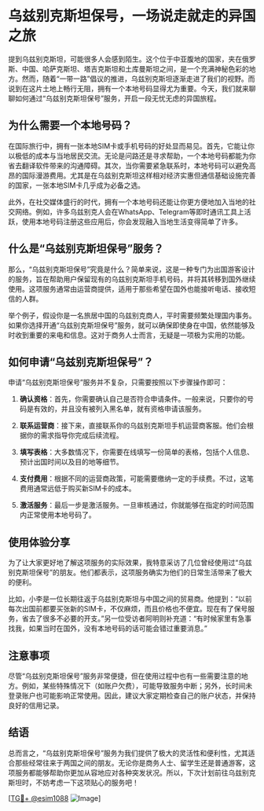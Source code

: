# 乌兹别克斯坦保号，一场说走就走的异国之旅

提到乌兹别克斯坦，可能很多人会感到陌生。这个位于中亚腹地的国家，夹在俄罗斯、中国、哈萨克斯坦、塔吉克斯坦和土库曼斯坦之间，是一个充满神秘色彩的地方。然而，随着“一带一路”倡议的推进，乌兹别克斯坦逐渐走进了我们的视野。而说到在这片土地上畅行无阻，拥有一个本地号码显得尤为重要。今天，我们就来聊聊如何通过“乌兹别克斯坦保号”服务，开启一段无忧无虑的异国旅程。

## 为什么需要一个本地号码？

在国际旅行中，拥有一张本地SIM卡或手机号码的好处显而易见。首先，它能让你以极低的成本与当地居民交流。无论是问路还是寻求帮助，一个本地号码都能为你省去翻译软件带来的沟通障碍。其次，当你需要紧急联系时，本地号码可以避免高昂的国际漫游费用。尤其是在乌兹别克斯坦这样相对经济实惠但通信基础设施完善的国家，一张本地SIM卡几乎成为必备之选。

此外，在社交媒体盛行的时代，拥有一个本地号码还能让你更方便地加入当地的社交网络。例如，许多乌兹别克人会在WhatsApp、Telegram等即时通讯工具上活跃，使用本地号码注册这些应用后，你会发现融入当地生活变得简单了许多。

## 什么是“乌兹别克斯坦保号”服务？

那么，“乌兹别克斯坦保号”究竟是什么？简单来说，这是一种专门为出国游客设计的服务，旨在帮助用户保留现有的乌兹别克斯坦手机号码，并将其转移到国外继续使用。这项服务通常由运营商提供，适用于那些希望在国外也能接听电话、接收短信的人群。

举个例子，假设你是一名旅居中国的乌兹别克商人，平时需要频繁处理国内事务。如果你选择开通“乌兹别克斯坦保号”服务，就可以确保即使身在中国，依然能够及时收到重要的来电和信息。这对于商务人士而言，无疑是一项极为实用的功能。

## 如何申请“乌兹别克斯坦保号”？

申请“乌兹别克斯坦保号”服务并不复杂，只需要按照以下步骤操作即可：

1. **确认资格**：首先，你需要确认自己是否符合申请条件。一般来说，只要你的号码是有效的，并且没有被列入黑名单，就有资格申请该服务。
   
2. **联系运营商**：接下来，直接联系你的乌兹别克斯坦手机运营商客服。他们会根据你的需求指导你完成后续流程。

3. **填写表格**：大多数情况下，你需要在线填写一份简单的表格，包括个人信息、预计出国时间以及目的地等细节。

4. **支付费用**：根据不同的运营商政策，可能需要缴纳一定的手续费。不过，这笔费用通常远低于购买新SIM卡的成本。

5. **激活服务**：最后一步是激活服务。一旦审核通过，你就能够在指定的时间范围内正常使用本地号码了。

## 使用体验分享

为了让大家更好地了解这项服务的实际效果，我特意采访了几位曾经使用过“乌兹别克斯坦保号”的朋友。他们都表示，这项服务确实为他们的日常生活带来了极大的便利。

比如，小李是一位长期往返于乌兹别克斯坦与中国之间的贸易商。他提到：“以前每次出国前都要买张新的SIM卡，不仅麻烦，而且价格也不便宜。现在有了保号服务，省去了很多不必要的开支。”另一位受访者阿明则补充道：“有时候家里有急事找我，如果当时在国外，没有本地号码的话可能会错过重要消息。”

## 注意事项

尽管“乌兹别克斯坦保号”服务非常便捷，但在使用过程中也有一些需要注意的地方。例如，某些特殊情况下（如账户欠费），可能导致服务中断；另外，长时间未登录账户也可能影响正常使用。因此，建议大家定期检查自己的账户状态，并保持良好的信用记录。

## 结语

总而言之，“乌兹别克斯坦保号”服务为我们提供了极大的灵活性和便利性，尤其适合那些经常往来于两国之间的朋友。无论你是商务人士、留学生还是普通游客，这项服务都能够帮助你更加从容地应对各种突发状况。所以，下次计划前往乌兹别克斯坦时，不妨考虑一下这项贴心的服务吧！

[[TG💪+ @esim1088](https://t.me/s/esim1088) ![Image](https://i.postimg.cc/4NQfJmqS/Snipaste-2025-05-13-00-14-12.png)]